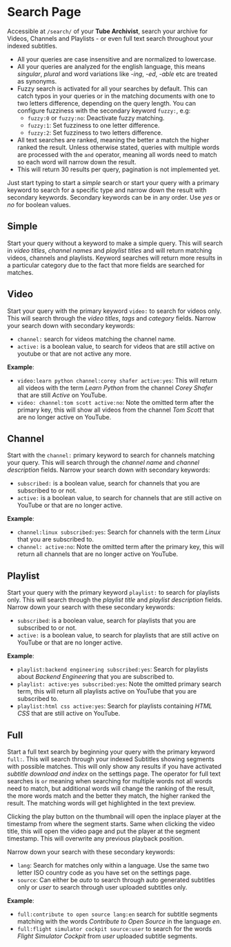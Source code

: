 # Search Page
Accessible at `/search/` of your **Tube Archivist**, search your archive for Videos, Channels and Playlists - or even full text search throughout your indexed subtitles.

- All your queries are case insensitive and are normalized to lowercase.
- All your queries are analyzed for the english language, this means *singular*, *plural* and word variations like *-ing*, *-ed*, *-able* etc are treated as synonyms.
- Fuzzy search is activated for all your searches by default. This can catch typos in your queries or in the matching documents with one to two letters difference, depending on the query length. You can configure fuzziness with the secondary keyword `fuzzy:`, e.g:
  - `fuzzy:0` or `fuzzy:no`: Deactivate fuzzy matching.
  - `fuzzy:1`: Set fuzziness to one letter difference.
  - `fuzzy:2`: Set fuzziness to two letters difference.
- All text searches are ranked, meaning the better a match the higher ranked the result. Unless otherwise stated, queries with multiple words are processed with the `and` operator, meaning all words need to match so each word will narrow down the result.
- This will return 30 results per query, pagination is not implemented yet.

Just start typing to start a *simple* search or start your query with a primary keyword to search for a specific type and narrow down the result with secondary keywords. Secondary keywords can be in any order. Use *yes* or *no* for boolean values.

## Simple
Start your query without a keyword to make a simple query. This will search in *video titles*, *channel names* and *playlist titles* and will return matching videos, channels and playlists. Keyword searches will return more results in a particular category due to the fact that more fields are searched for matches.

## Video
Start your query with the primary keyword `video:` to search for videos only. This will search through the *video titles*, *tags* and *category* fields. Narrow your search down with secondary keywords:
- `channel:` search for videos matching the channel name.
- `active:` is a boolean value, to search for videos that are still active on youtube or that are not active any more.

**Example**:
- `video:learn python channel:corey shafer active:yes`: This will return all videos with the term *Learn Python* from the channel *Corey Shafer* that are still *Active* on YouTube.
- `video: channel:tom scott active:no`: Note the omitted term after the primary key, this will show all videos from the channel *Tom Scott* that are no longer active on YouTube.

## Channel
Start with the `channel:` primary keyword to search for channels matching your query. This will search through the *channel name* and *channel description* fields. Narrow your search down with secondary keywords:
- `subscribed:` is a boolean value, search for channels that you are subscribed to or not.
- `active:` is a boolean value, to search for channels that are still active on YouTube or that are no longer active.

**Example**:
- `channel:linux subscribed:yes`: Search for channels with the term *Linux* that you are subscribed to.
- `channel: active:no`: Note the omitted term after the primary key, this will return all channels that are no longer active on YouTube.

## Playlist
Start your query with the primary keyword `playlist:` to search for playlists only. This will search through the *playlist title* and *playlist description* fields. Narrow down your search with these secondary keywords:
- `subscribed`: is a boolean value, search for playlists that you are subscribed to or not.
- `active:` is a boolean value, to search for playlists that are still active on YouTube or that are no longer active.

**Example**:
- `playlist:backend engineering subscribed:yes`: Search for playlists about *Backend Engineering* that you are subscribed to.
- `playlist: active:yes subscribed:yes`: Note the omitted primary search term, this will return all playlists active on YouTube that you are subscribed to.
- `playlist:html css active:yes`: Search for playlists containing *HTML CSS* that are still active on YouTube.

## Full
Start a full text search by beginning your query with the primary keyword `full:`. This will search through your indexed Subtitles showing segments with possible matches. This will only show any results if you have activated *subtitle download and index* on the settings page. The operator for full text searches is `or` meaning when searching for multiple words not all words need to match, but additional words will change the ranking of the result, the more words match and the better they match, the higher ranked the result. The matching words will get highlighted in the text preview.

Clicking the play button on the thumbnail will open the inplace player at the timestamp from where the segment starts. Same when clicking the video title, this will open the video page and put the player at the segment timestamp. This will overwrite any previous playback position.

Narrow down your search with these secondary keywords:
- `lang`: Search for matches only within a language. Use the same two letter ISO country code as you have set on the settings page.
- `source`: Can either be *auto* to search through auto generated subtitles only or *user* to search through user uploaded subtitles only.

**Example**:
- `full:contribute to open source lang:en` search for subtitle segments matching with the words *Contribute to Open Source* in the language *en*.
- `full:flight simulator cockpit source:user` to search for the words *Flight Simulator Cockpit* from *user* uploaded subtitle segments.
